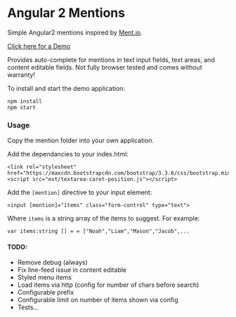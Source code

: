 # Angular 2 Mentions

Simple Angular2 mentions inspired by [Ment.io](https://github.com/jeff-collins/ment.io).

[Click here for a Demo](http://dmacfarlane.github.io/ng2-mentions/)

Provides auto-complete for mentions in text input fields, text areas,
and content editable fields. Not fully browser tested and comes without warranty!

To install and start the demo application:

    npm install
    npm start

### Usage

Copy the mention folder into your own application.

Add the dependancies to your index.html:

    <link rel="stylesheet" href="https://maxcdn.bootstrapcdn.com/bootstrap/3.3.6/css/bootstrap.min.css">
    <script src="ext/textarea-caret-position.js"></script>

Add the `[mention]` directive to your input element:

    <input [mention]="items" class="form-control" type="text">

Where `items` is a string array of the items to suggest. For example:

    var items:string [] = = ["Noah","Liam","Mason","Jacob",...

#### TODO:

- Remove debug (always)
- Fix line-feed issue in content editable
- Styled menu items
- Load items via http (config for number of chars before search)
- Configurable prefix
- Configurable limit on number of items shown via config
- Tests...
